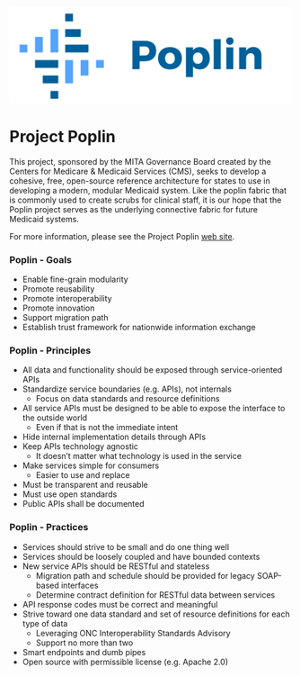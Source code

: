 ![alt text](https://github.com/MITA-Governance-Board/Poplin/blob/master/images/poplin@2x.png)

# Project Poplin

This project, sponsored by the MITA Governance Board created by the Centers for Medicare & Medicaid Services (CMS), seeks to develop a cohesive, free, open-source reference architecture for states to use in developing a modern, modular Medicaid system. Like the poplin fabric that is commonly used to create scrubs for clinical staff, it is our hope that the Poplin project serves as the underlying connective fabric for future Medicaid systems.

For more information, please see the Project Poplin [web site](http://www.projectpoplin.org).

### Poplin - Goals

* Enable fine-grain modularity
* Promote reusability
* Promote interoperability
* Promote innovation
* Support migration path
* Establish trust framework for nationwide information exchange

### Poplin - Principles

* All data and functionality should be exposed through service-oriented APIs
* Standardize service boundaries (e.g. APIs), not internals
    * Focus on data standards and resource definitions
* All service APIs must be designed to be able to expose the interface to the outside world
    * Even if that is not the immediate intent
* Hide internal implementation details through APIs
* Keep APIs technology agnostic
    * It doesn’t matter what technology is used in the service
* Make services simple for consumers 
    * Easier to use and replace
* Must be transparent and reusable
* Must use open standards
* Public APIs shall be documented

### Poplin - Practices

* Services should strive to be small and do one thing well
* Services should be loosely coupled and have bounded contexts
* New service APIs should be RESTful and stateless
    * Migration path and schedule should be provided for legacy SOAP-based interfaces
    * Determine contract definition for RESTful data between services
* API response codes must be correct and meaningful
* Strive toward one data standard and set of resource definitions for each type of data
    * Leveraging ONC Interoperability Standards Advisory
    * Support no more than two
* Smart endpoints and dumb pipes
* Open source with permissible license (e.g. Apache 2.0)

